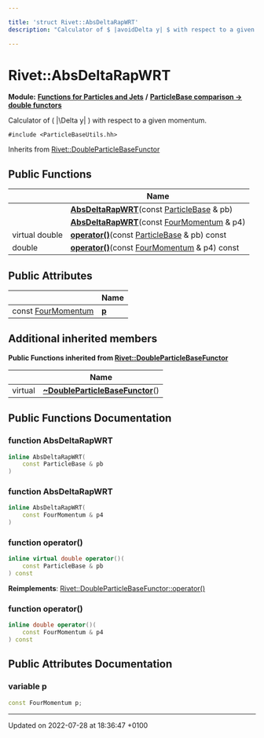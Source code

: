```yaml
---

title: 'struct Rivet::AbsDeltaRapWRT'
description: "Calculator of $ |avoidDelta y| $ with respect to a given momentum. "

---
```


# Rivet::AbsDeltaRapWRT

**Module:** **[Functions for Particles and Jets](/documentation/code/modules/group__particlebaseutils/)** **/** **[ParticleBase comparison -> double functors](/documentation/code/modules/group__particlebaseutils__pb2dbl/)**



Calculator of \( |\Delta y| \) with respect to a given momentum. 


`#include <ParticleBaseUtils.hh>`

Inherits from [Rivet::DoubleParticleBaseFunctor](/documentation/code/classes/structrivet_1_1doubleparticlebasefunctor/)

## Public Functions

|                | Name           |
| -------------- | -------------- |
| | **[AbsDeltaRapWRT](/documentation/code/modules/group__particlebaseutils/#function-absdeltarapwrt)**(const <a href="/documentation/code/classes/classrivet_1_1particlebase/">ParticleBase</a> & pb) |
| | **[AbsDeltaRapWRT](/documentation/code/modules/group__particlebaseutils/#function-absdeltarapwrt)**(const <a href="/documentation/code/classes/classrivet_1_1fourmomentum/">FourMomentum</a> & p4) |
| virtual double | **[operator()](/documentation/code/modules/group__particlebaseutils/#function-operator())**(const <a href="/documentation/code/classes/classrivet_1_1particlebase/">ParticleBase</a> & pb) const |
| double | **[operator()](/documentation/code/modules/group__particlebaseutils/#function-operator())**(const <a href="/documentation/code/classes/classrivet_1_1fourmomentum/">FourMomentum</a> & p4) const |

## Public Attributes

|                | Name           |
| -------------- | -------------- |
| const <a href="/documentation/code/classes/classrivet_1_1fourmomentum/">FourMomentum</a> | **[p](/documentation/code/modules/group__particlebaseutils/#variable-p)**  |

## Additional inherited members

**Public Functions inherited from [Rivet::DoubleParticleBaseFunctor](/documentation/code/classes/structrivet_1_1doubleparticlebasefunctor/)**

|                | Name           |
| -------------- | -------------- |
| virtual | **[~DoubleParticleBaseFunctor](/documentation/code/modules/group__particlebaseutils/#function-~doubleparticlebasefunctor)**() |


## Public Functions Documentation

### function AbsDeltaRapWRT

```cpp
inline AbsDeltaRapWRT(
    const ParticleBase & pb
)
```


### function AbsDeltaRapWRT

```cpp
inline AbsDeltaRapWRT(
    const FourMomentum & p4
)
```


### function operator()

```cpp
inline virtual double operator()(
    const ParticleBase & pb
) const
```


**Reimplements**: [Rivet::DoubleParticleBaseFunctor::operator()](/documentation/code/modules/group__particlebaseutils/#function-operator())


### function operator()

```cpp
inline double operator()(
    const FourMomentum & p4
) const
```


## Public Attributes Documentation

### variable p

```cpp
const FourMomentum p;
```


-------------------------------

Updated on 2022-07-28 at 18:36:47 +0100
